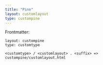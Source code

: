 ```yaml
---
title: "Pine"
layout: customlayout
type: custompine
---
```


Frontmatter:
```
layout: custompine
type: customtype
```

```
<customtype> / <customlayout> . <suffix> => custompine/customlayout.html
```
